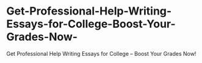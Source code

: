 # Get-Professional-Help-Writing-Essays-for-College-Boost-Your-Grades-Now-
Get Professional Help Writing Essays for College – Boost Your Grades Now!
